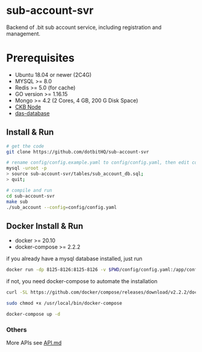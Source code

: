# sub-account-svr
Backend of .bit sub account service, including registration and management. 

# Prerequisites

* Ubuntu 18.04 or newer (2C4G)
* MYSQL >= 8.0
* Redis >= 5.0 (for cache)
* GO version >= 1.16.15
* Mongo >= 4.2 (2 Cores, 4 GB, 200 G Disk Space)
* [CKB Node](https://github.com/nervosnetwork/ckb)
* [das-database](https://github.com/dotbitHQ/das-database)

## Install & Run

```bash
# get the code
git clone https://github.com/dotbitHQ/sub-account-svr

# rename config/config.example.yaml to config/config.yaml, then edit config/config.yaml before init mysql database
mysql -uroot -p
> source sub-account-svr/tables/sub_account_db.sql;
> quit;

# compile and run
cd sub-account-svr
make sub
./sub_account --config=config/config.yaml
```

## Docker Install & Run
* docker >= 20.10
* docker-compose >= 2.2.2

if you already have a mysql database installed, just run
```bash
docker run -dp 8125-8126:8125-8126 -v $PWD/config/config.yaml:/app/config/config.yaml --name sub-account-server slagga/sub-account
```

if not, you need docker-compose to automate the installation
```bash
curl -SL https://github.com/docker/compose/releases/download/v2.2.2/docker-compose-linux-x86_64 -o /usr/local/bin/docker-compose

sudo chmod +x /usr/local/bin/docker-compose

docker-compose up -d
```

### Others
More APIs see [API.md](https://github.com/dotbitHQ/sub-account-svr/blob/main/API.md)
